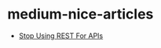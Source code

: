 # medium-nice-articles

-  [Stop Using REST For APIs](https://github.com/chaseSpace/medium-nice-articles/blob/main/StopUsingRESTForAPIs.md)
